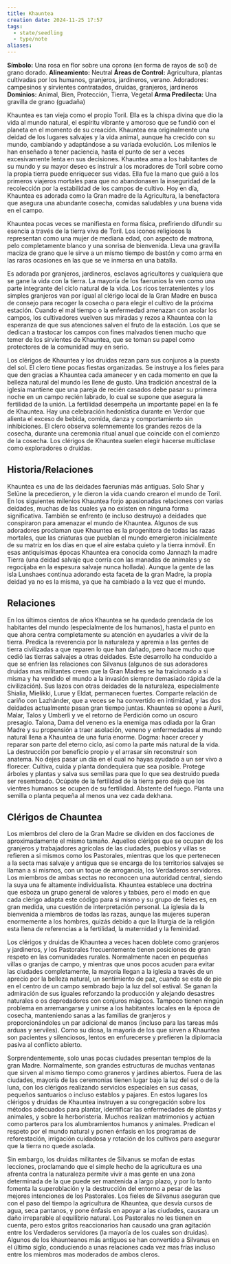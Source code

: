 ```yaml
---
title: Khauntea
creation date: 2024-11-25 17:57
tags:
  - state/seedling
  - type/note
aliases:
---
```


**Símbolo:** Una rosa en flor sobre una corona (en forma de rayos de sol) de grano dorado.
**Alineamiento:** Neutral
**Áreas de Control:** Agricultura, plantas cultivadas por los humanos, granjeros, jardineros, verano. Adoradores: campesinos y sirvientes contratados, druidas, granjeros, jardineros
**Dominios:** Animal, Bien, Protección, Tierra, Vegetal
**Arma Predilecta:** Una gravilla de grano (guadaña)

Khauntea es tan vieja como el propio Toril. Ella es la chispa divina que dio la vida al mundo natural, el espíritu vibrante y amoroso que se fundió con el planeta en el momento de su creación. Khauntea era originalmente una deidad de los lugares salvajes y la vida animal, aunque ha crecido con su mundo, cambiando y adaptándose a su variada evolución. Los milenios le han enseñado a tener paciencia, hasta el punto de ser a veces excesivamente lenta en sus decisiones. Khauntea ama a los habitantes de su mundo y su mayor deseo es instruir a los moradores de Toril sobre como la propia tierra puede enriquecer sus vidas. Ella fue la mano que guió a los primeros viajeros mortales para que no abandonasen la inseguridad de la recolección por la estabilidad de los campos de cultivo. Hoy en día, Khauntea es adorada como la Gran madre de la Agricultura, la benefactora que asegura una abundante cosecha, comidas saludables y una buena vida en el campo.

Khauntea pocas veces se manifiesta en forma física, prefiriendo difundir su esencia a través de la tierra viva de Toril. Los iconos religiosos la representan como una mujer de mediana edad, con aspecto de matrona, pelo completamente blanco y una sonrisa de bienvenida. Lleva una gravilla maciza de grano que le sirve a un mismo tiempo de bastón y como arma en las raras ocasiones en las que se ve inmersa en una batalla.

Es adorada por granjeros, jardineros, esclavos agricultores y cualquiera que se gane la vida con la tierra. La mayoría de los faerunios la ven como una parte integrante del ciclo natural de la vida. Los ricos terratenientes y los simples granjeros van por igual al clérigo local de la Gran Madre en busca de consejo para recoger la cosecha o para elegir el cultivo de la próxima estación. Cuando el mal tiempo o la enfermedad amenazan con asolar los campos, los cultivadores vuelven sus miradas y rezos a Khauntea con la esperanza de que sus atenciones salven el fruto de la estación. Los que se dedican a trastocar los campos con fines malvados tienen mucho que temer de los sirvientes de Khauntea, que se toman su papel como protectores de la comunidad muy en serio.

Los clérigos de Khauntea y los druidas rezan para sus conjuros a la puesta del sol. El clero tiene pocas fiestas organizadas. Se instruye a los fieles para que den gracias a Khauntea cada amanecer y en cada momento en que la belleza natural del mundo les llene de gusto. Una tradición ancestral de la iglesia mantiene que una pareja de recién casados debe pasar su primera noche en un campo recién labrado, lo cual se supone que asegura la fertilidad de la unión. La fertilidad desempeña un importante papel en la fe de Khauntea. Hay una celebración hedonística durante en Verdor que alienta el exceso de bebida, comida, danza y comportamiento sin inhibiciones. El clero observa solemnemente los grandes rezos de la cosecha, durante una ceremonia ritual anual que coincide con el comienzo de la cosecha. Los clérigos de Khauntea suelen elegir hacerse multiclase como exploradores o druidas.

## Historia/Relaciones

Khauntea es una de las deidades faerunias más antiguas. Solo Shar y Selûne la precedieron, y le dieron la vida cuando crearon el mundo de Toril. En los siguientes milenios Khauntea forjo apasionadas relaciones con varias deidades, muchas de las cuales ya no existen en ninguna forma significativa. También se enfrento (e incluso destruyo) a deidades que conspiraron para amenazar el mundo de Khauntea. Algunos de sus adoradores proclaman que Khauntea es la progenitora de todas las razas mortales, que las criaturas que pueblan el mundo emergieron inicialmente de su matriz en los días en que el aire estaba quieto y la tierra inmóvil. En esas antiquísimas épocas Khauntea era conocida como Jannazh la madre Tierra (una deidad salvaje que corría con las manadas de animales y se regocijaba en la espesura salvaje nunca hollada). Aunque la gente de las isla Lunshaes continua adorando esta faceta de la gran Madre, la propia deidad ya no es la misma, ya que ha cambiado a la vez que el mundo.

## Relaciones

En los últimos cientos de años Khauntea se ha quedado prendada de los habitantes del mundo (especialmente de los humanos), hasta el punto en que ahora centra completamente su atención en ayudarles a vivir de la tierra. Predica la reverencia por la naturaleza y apremia a las gentes de tierra civilizadas a que reparen lo que han dañado, pero hace mucho que cedió las tierras salvajes a otras deidades. Este desarrollo ha conducido a que se enfríen las relaciones con Silvanus (algunos de sus adoradores druidas mas militantes creen que la Gran Madres se ha traicionado a si misma y ha vendido el mundo a la invasión siempre demasiado rápida de la civilización). Sus lazos con otras deidades de la naturaleza, especialmente Shialia, Mielikki, Lurue y Eldat, permanecen fuertes. Comparte relación de cariño con Lazhánder, que a veces se ha convertido en intimidad, y las dos deidades actualmente pasan gran tiempo juntas. Khauntea se opone a Áuril, Malar, Talos y Umberli y ve el retorno de Perdición como un oscuro presagio. Talona, Dama del veneno es la enemiga mas odiada por la Gran Madre y su propensión a traer asolación, veneno y enfermedades al mundo natural llena a Khauntea de una furia enorme. Dogma: hacer crecer y reparar son parte del eterno ciclo, así como la parte más natural de la vida. La destrucción por beneficio propio y el arrasar sin reconstruir son anatema. No dejes pasar un día en el cual no hayas ayudado a un ser vivo a florecer. Cultiva, cuida y planta dondequiera que sea posible. Protege árboles y plantas y salva sus semillas para que lo que sea destruido pueda ser resembrado. Ocúpate de la fertilidad de la tierra pero deja que los vientres humanos se ocupen de su fertilidad. Abstente del fuego. Planta una semilla o planta pequeña al menos una vez cada dekhana.

## Clérigos de Chauntea

Los miembros del clero de la Gran Madre se dividen en dos facciones de aproximadamente el mismo tamaño. Aquellos clérigos que se ocupan de los granjeros y trabajadores agrícolas de las ciudades, pueblos y villas se refieren a si mismos como los Pastorales, mientras que los que pertenecen a la secta mas salvaje y antigua que se encarga de los territorios salvajes se llaman a si mismos, con un toque de arrogancia, los Verdaderos servidores. Los miembros de ambas sectas no reconocen una autoridad central, siendo la suya una fe altamente individualista. Khauntea establece una doctrina que esboza un grupo general de valores y tabúes, pero el modo en que cada clérigo adapta este código para si mismo y su grupo de fieles es, en gran medida, una cuestión de interpretación personal. La iglesia da la bienvenida a miembros de todas las razas, aunque las mujeres superan enormemente a los hombres, quizás debido a que la liturgia de la religión esta llena de referencias a la fertilidad, la maternidad y la feminidad.

Los clérigos y druidas de Khauntea a veces hacen doblete como granjeros y jardineros, y los Pastorales frecuentemente tienen posiciones de gran respeto en las comunidades rurales. Normalmente nacen en pequeñas villas o granjas de campo, y mientras que unos pocos acuden para evitar las ciudades completamente, la mayoría llegan a la iglesia a través de un aprecio por la belleza natural, un sentimiento de paz, cuando se esta de pie en el centro de un campo sembrado bajo la luz del sol estival. Se ganan la admiración de sus iguales reforzando la producción y alejando desastres naturales o os depredadores con conjuros mágicos. Tampoco tienen ningún problema en arremangarse y unirse a los habitantes locales en la época de cosecha, manteniendo sanas a las familias de granjeros y proporcionándoles un par adicional de manos (incluso para las tareas más arduas y serviles). Como su diosa, la mayoría de los que sirven a Khauntea son pacientes y silenciosos, lentos en enfurecerse y prefieren la diplomacia pasiva al conflicto abierto.

Sorprendentemente, solo unas pocas ciudades presentan templos de la gran Madre. Normalmente, son grandes estructuras de muchas ventanas que sirven al mismo tiempo como graneros y jardines abiertos. Fuera de las ciudades, mayoría de las ceremonias tienen lugar bajo la luz del sol o de la luna, con los clérigos realizando servicios especiales en sus casas, pequeños santuarios o incluso establos y pajares. En estos lugares los clérigos y druidas de Khauntea instruyen a su congregación sobre los métodos adecuados para plantar, identificar las enfermedades de plantas y animales, y sobre la herboristería. Muchos realizan matrimonios y actúan como parteros para los alumbramientos humanos y animales. Predican el respeto por el mundo natural y ponen énfasis en los programas de reforestación, irrigación cuidadosa y rotación de los cultivos para asegurar que la tierra no quede asolada.

Sin embargo, los druidas militantes de Silvanus se mofan de estas lecciones, proclamando que el simple hecho de la agricultura es una afrenta contra la naturaleza permite vivir a mas gente en una zona determinada de la que puede ser mantenida a largo plazo, y por lo tanto fomenta la superoblación y la destrucción del entorno a pesar de las mejores intenciones de los Pastorales. Los fieles de Silvanus aseguran que con el paso del tiempo la agricultura de Khauntea, que desvía cursos de agua, seca pantanos, y pone énfasis en apoyar a las ciudades, causara un daño irreparable al equilibrio natural. Los Pastorales no les tienen en cuenta, pero estos gritos reaccionarios han causado una gran agitación entre los Verdaderos servidores (la mayoría de los cuales son druidas). Algunos de los khaunteanos más antiguos se han convertido a Silvanus en el último siglo, conduciendo a unas relaciones cada vez mas frías incluso entre los miembros mas moderados de ambos cleros.